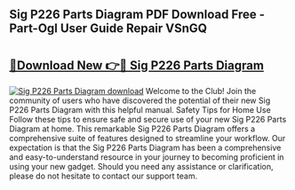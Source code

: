 ## Sig P226 Parts Diagram PDF Download Free - Part-OgI User Guide Repair VSnGQ

# <h2><a href="http://dfhkjo6.blite.top/?on=Sig+P226+Parts+Diagram">🔗Download New 👉🔴 Sig P226 Parts Diagram</a></h2>

[![Sig P226 Parts Diagram download](https://i.imgur.com/lujVjoI.png)](http://dfhkjo6.blite.top/?on=Sig+P226+Parts+Diagram)
Welcome to the Club! Join the community of users who have discovered the potential of their new Sig P226 Parts Diagram with this helpful manual. Safety Tips for Home Use Follow these tips to ensure safe and secure use of your new Sig P226 Parts Diagram at home. This remarkable Sig P226 Parts Diagram offers a comprehensive suite of features designed to streamline your workflow. Our expectation is that the Sig P226 Parts Diagram has been a comprehensive and easy-to-understand resource in your journey to becoming proficient in using your new gadget. Should you need any assistance or clarification, please do not hesitate to contact our support team.
